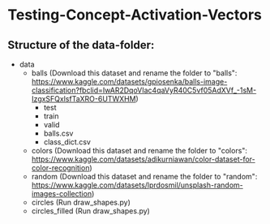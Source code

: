 # Testing-Concept-Activation-Vectors

## Structure of the data-folder:

- data
  - balls (Download this dataset and rename the folder to "balls": https://www.kaggle.com/datasets/gpiosenka/balls-image-classification?fbclid=IwAR2DqoVIac4qaVyR40C5vf05AdXVf_-1sM-IzgxSFQxlsfTaXRO-6UTWXHM)
    - test
    - train
    - valid
    - balls.csv
    - class_dict.csv
  - colors (Download this dataset and rename the folder to "colors": https://www.kaggle.com/datasets/adikurniawan/color-dataset-for-color-recognition)
  - random (Download this dataset and rename the folder to "random": https://www.kaggle.com/datasets/lprdosmil/unsplash-random-images-collection)
  - circles (Run draw_shapes.py)
  - circles_filled (Run draw_shapes.py)
